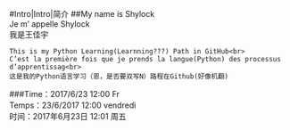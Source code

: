 #Intro|Intro|简介
  ##My name is Shylock<br>
    Je m’ appelle Shylock<br>
    我是王佳宇

    This is my Python Learning(Learnning???) Path in GitHub<br>
    C’est la première fois que je prends la langue(Python) des processus d’apprentissag<br>
    这是我的Python语言学习（恩，是否要双写N）路程在Github(好像机翻)

 ###Time：2017/6/23 12:00 Fr<br>
    Temps：23/6/2017 12:00 vendredi<br>
    时间：2017年6月23日 12:01 周五



